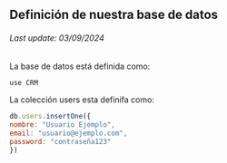 ## Definición de nuestra base de datos

###### Last update: 03/09/2024

La base de datos está definida como:

```Javascript
use CRM
```

La colección users esta definifa como:

```Javascript
db.users.insertOne({
nombre: "Usuario Ejemplo",
email: "usuario@ejemplo.com",
password: "contraseña123"
})
```
